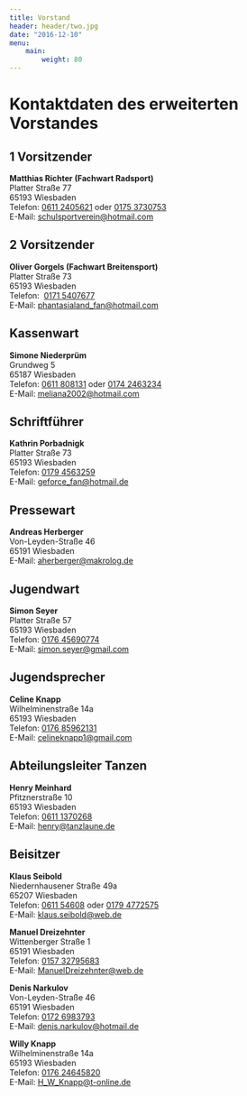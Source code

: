 ```yaml
---
title: Vorstand
header: header/two.jpg
date: "2016-12-10"
menu: 
    main:
        weight: 80
---
```


# Kontaktdaten des erweiterten Vorstandes

## 1 Vorsitzender

**Matthias Richter (Fachwart Radsport)**  
Platter Straße 77  
65193 Wiesbaden  
Telefon: [0611 2405621](tel:+496112405621) oder [0175 3730753](tel:+491753730753)  
E-Mail: [schulsportverein@hotmail.com](mailto:schulsportverein@hotmail.com)

## 2 Vorsitzender

**Oliver Gorgels (Fachwart Breitensport)**  
Platter Straße 73  
65193 Wiesbaden  
Telefon:  [0171 5407677](tel:+491715407677)  
E-Mail: [phantasialand_fan@hotmail.com](mailto:phantasialand_fan@hotmail.com)

## Kassenwart

**Simone Niederprüm**  
Grundweg 5  
65187 Wiesbaden  
Telefon: [0611 808131](tel:+49611808131) oder [0174 2463234](tel:+491742463234)  
E-Mail: [meliana2002@hotmail.com](mailto:meliana2002@hotmail.com)

## Schriftführer

**Kathrin Porbadnigk**  
Platter Straße 73  
65193 Wiesbaden  
Telefon: [0179 4563259](tel:+491794563259)   
E-Mail: [geforce_fan@hotmail.de](mailto:geforce_fan@hotmail.de)

## Pressewart

**Andreas Herberger**  
Von-Leyden-Straße 46  
65191 Wiesbaden  
E-Mail: [aherberger@makrolog.de](mailto:aherberger@makrolog.de)

## Jugendwart

**Simon Seyer**  
Platter Straße 57  
65193 Wiesbaden  
Telefon: [0176 45690774](tel:+4917645690774)  
E-Mail: [simon.seyer@gmail.com](mailto:simon.seyer@gmail.com)

## Jugendsprecher

**Celine Knapp**  
Wilhelminenstraße 14a  
65193 Wiesbaden  
Telefon: [0176 85962131](tel:+4917685962131)  
E-Mail: [celineknapp1@gmail.com](mailto:celineknapp1@gmail.com)

## Abteilungsleiter Tanzen

**Henry Meinhard**  
Pfitznerstraße 10  
65193 Wiesbaden  
Telefon: [0611 1370268](tel:+496111370268)  
E-Mail: [henry@tanzlaune.de](mailto:henry@tanzlaune.de)

## Beisitzer

**Klaus Seibold**  
Niedernhausener Straße 49a  
65207 Wiesbaden  
Telefon: [0611 54608](tel:+4961154608) oder [0179 4772575](tel:+491794772575)  
E-Mail: [klaus.seibold@web.de](mailto:klaus.seibold@web.de)

**Manuel Dreizehnter**  
Wittenberger Straße 1  
65191 Wiesbaden  
Telefon: [0157 32795683](tel:+4915732795683)  
E-Mail: [ManuelDreizehnter@web.de](mailto:ManuelDreizehnter@web.de)

**Denis Narkulov**  
Von-Leyden-Straße 46  
65191 Wiesbaden    
Telefon: [0172 6983793](tel:+491726983793)  
E-Mail: [denis.narkulov@hotmail.de](mailto:denis.narkulov@hotmail.de)

**Willy Knapp**  
Wilhelminenstraße 14a  
65193 Wiesbaden    
Telefon: [0176 24645820](tel:+4917624645820)  
E-Mail: [H_W_Knapp@t-online.de](mailto:H_W_Knapp@t-online.de)
